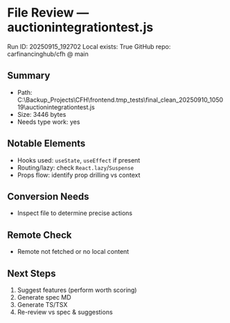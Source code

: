 # File Review — auctionintegrationtest.js
Run ID: 20250915_192702
Local exists: True
GitHub repo: carfinancinghub/cfh @ main

## Summary
- Path: C:\Backup_Projects\CFH\frontend\.tmp_tests\final_clean_20250910_105019\auctionintegrationtest.js
- Size: 3446 bytes
- Needs type work: yes

## Notable Elements
- Hooks used: `useState`, `useEffect` if present
- Routing/lazy: check `React.lazy`/`Suspense`
- Props flow: identify prop drilling vs context

## Conversion Needs
- Inspect file to determine precise actions

## Remote Check
- Remote not fetched or no local content

## Next Steps
1) Suggest features (perform worth scoring)
2) Generate spec MD
3) Generate TS/TSX
4) Re-review vs spec & suggestions